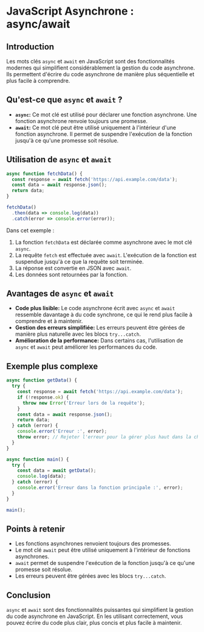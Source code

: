 # JavaScript Asynchrone : async/await

## Introduction

Les mots clés `async` et `await` en JavaScript sont des fonctionnalités modernes qui simplifient considérablement la gestion du code asynchrone. Ils permettent d'écrire du code asynchrone de manière plus séquentielle et plus facile à comprendre.

## Qu'est-ce que `async` et `await` ?

* **`async`:** Ce mot clé est utilisé pour déclarer une fonction asynchrone. Une fonction asynchrone renvoie toujours une promesse.
* **`await`:** Ce mot clé peut être utilisé uniquement à l'intérieur d'une fonction asynchrone. Il permet de suspendre l'exécution de la fonction jusqu'à ce qu'une promesse soit résolue.

## Utilisation de `async` et `await`

```javascript
async function fetchData() {
  const response = await fetch('https://api.example.com/data');
  const data = await response.json();
  return data;
}

fetchData()
  .then(data => console.log(data))
  .catch(error => console.error(error));
```

Dans cet exemple :

1. La fonction `fetchData` est déclarée comme asynchrone avec le mot clé `async`.
2. La requête `fetch` est effectuée avec `await`. L'exécution de la fonction est suspendue jusqu'à ce que la requête soit terminée.
3. La réponse est convertie en JSON avec `await`.
4. Les données sont retournées par la fonction.

## Avantages de `async` et `await`

* **Code plus lisible:** Le code asynchrone écrit avec `async` et `await` ressemble davantage à du code synchrone, ce qui le rend plus facile à comprendre et à maintenir.
* **Gestion des erreurs simplifiée:** Les erreurs peuvent être gérées de manière plus naturelle avec les blocs `try...catch`.
* **Amélioration de la performance:** Dans certains cas, l'utilisation de `async` et `await` peut améliorer les performances du code.

## Exemple plus complexe

```javascript
async function getData() {
  try {
    const response = await fetch('https://api.example.com/data');
    if (!response.ok) {
      throw new Error('Erreur lors de la requête');
    }
    const data = await response.json();
    return data;
  } catch (error) {
    console.error('Erreur :', error);
    throw error; // Rejeter l'erreur pour la gérer plus haut dans la chaîne d'appel
  }
}

async function main() {
  try {
    const data = await getData();
    console.log(data);
  } catch (error) {
    console.error('Erreur dans la fonction principale :', error);
  }
}

main();
```

## Points à retenir

* Les fonctions asynchrones renvoient toujours des promesses.
* Le mot clé `await` peut être utilisé uniquement à l'intérieur de fonctions asynchrones.
* `await` permet de suspendre l'exécution de la fonction jusqu'à ce qu'une promesse soit résolue.
* Les erreurs peuvent être gérées avec les blocs `try...catch`.

## Conclusion

`async` et `await` sont des fonctionnalités puissantes qui simplifient la gestion du code asynchrone en JavaScript. En les utilisant correctement, vous pouvez écrire du code plus clair, plus concis et plus facile à maintenir.
